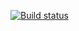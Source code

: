 [![Build status](https://ci.appveyor.com/api/projects/status/mij1uohpnk2skedo?svg=true)](https://ci.appveyor.com/project/aveDN/webapptest)
